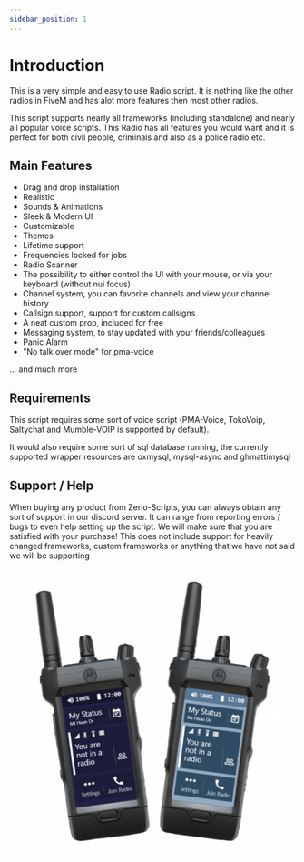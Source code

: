 ```yaml
---
sidebar_position: 1
---
```


# Introduction

This is a very simple and easy to use Radio script. It is nothing like the other radios in FiveM and has alot more features then most other radios.

This script supports nearly all frameworks (including standalone) and nearly all popular voice scripts. This Radio has all features you would want and it is perfect for both civil people, criminals and also as a police radio etc.

## Main Features

- Drag and drop installation
- Realistic
- Sounds & Animations
- Sleek & Modern UI
- Customizable
- Themes
- Lifetime support
- Frequencies locked for jobs
- Radio Scanner
- The possibility to either control the UI with your mouse, or via your keyboard (without nui focus)
- Channel system, you can favorite channels and view your channel history
- Callsign support, support for custom callsigns
- A neat custom prop, included for free
- Messaging system, to stay updated with your friends/colleagues
- Panic Alarm
- "No talk over mode" for pma-voice

... and much more

## Requirements

This script requires some sort of voice script (PMA-Voice, TokoVoip, Saltychat and Mumble-VOIP is supported by default).

It would also require some sort of sql database running, the currently supported wrapper resources are oxmysql, mysql-async and ghmattimysql

## Support / Help

When buying any product from Zerio-Scripts, you can always obtain any sort of support in our discord server. 
It can range from reporting errors / bugs to even help setting up the script. We will make sure that you are satisfied with your purchase!
This does not include support for heavily changed frameworks, custom frameworks or anything that we have not said we will be supporting

![](./assets/img/introduction1.webp)
